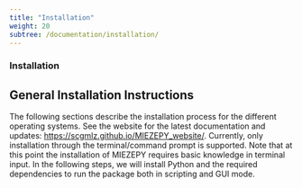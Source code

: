 ```yaml
---
title: "Installation"
weight: 20
subtree: /documentation/installation/
---
```


### Installation

<html lang="en">
<head>
    <meta charset="UTF-8">
    <meta name="viewport" content="width=device-width, initial-scale=1.0">
    <title>MIEZEPY Installation Guide</title>
</head>
<body>

<h2>General Installation Instructions</h2>

<p>The following sections describe the installation process for the different operating systems. See the website for the latest documentation and updates: <a href="https://scgmlz.github.io/MIEZEPY_website/">https://scgmlz.github.io/MIEZEPY_website/</a>. Currently, only installation through the terminal/command prompt is supported. Note that at this point the installation of MIEZEPY requires basic knowledge in terminal input. In the following steps, we will install Python and the required dependencies to run the package both in scripting and GUI mode.</p>

</body>
</html>


